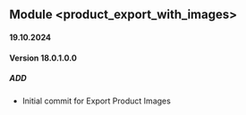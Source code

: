## Module <product_export_with_images>

#### 19.10.2024
#### Version 18.0.1.0.0
##### ADD
- Initial commit for Export Product Images
